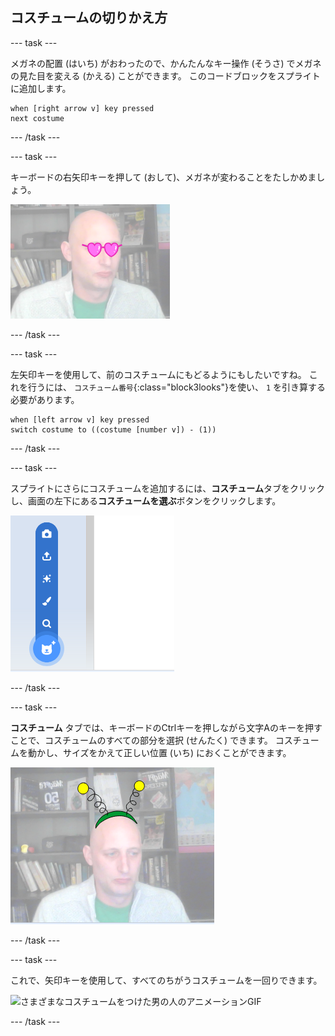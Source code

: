 ## コスチュームの切りかえ方

--- task ---

メガネの配置 (はいち) がおわったので、かんたんなキー操作 (そうさ) でメガネの見た目を変える (かえる) ことができます。 このコードブロックをスプライトに追加します。

```blocks3
when [right arrow v] key pressed
next costume
```

--- /task ---

--- task ---

キーボードの右矢印キーを押して (おして)、メガネが変わることをたしかめましょう。

![ハートがたのメガネをかけている男の人の画像](images/heart-glasses.png)

--- /task ---

--- task ---

左矢印キーを使用して、前のコスチュームにもどるようにもしたいですね。 これを行うには、 `コスチューム番号`{:class="block3looks"}を使い、 `1` を引き算する必要があります。

```blocks3
when [left arrow v] key pressed
switch costume to ((costume [number v]) - (1))
```

--- /task ---

--- task ---

スプライトにさらにコスチュームを追加するには、**コスチューム**タブをクリックし、画面の左下にある**コスチュームを選ぶ**ボタンをクリックします。

![メニューを開いた状態 (じょうたい) で「コスチュームを選ぶ」ボタンを表す画像](images/choose-costume.png)

--- /task ---

--- task ---

**コスチューム** タブでは、キーボードのCtrlキーを押しながら文字Aのキーを押すことで、コスチュームのすべての部分を選択 (せんたく) できます。 コスチュームを動かし、サイズをかえて正しい位置 (いち) におくことができます。

![エイリアンのカチューシャをつけている男の人の画像](images/alien-antenna.png)

--- /task ---

--- task ---

これで、矢印キーを使用して、すべてのちがうコスチュームを一回りできます。

![さまざまなコスチュームをつけた男の人のアニメーションGIF](images/costumes.gif)

--- /task ---

